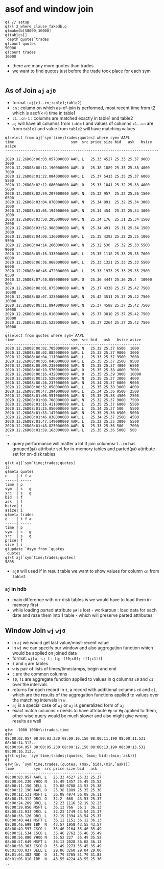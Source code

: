 # asof and window join

```
q) // setup
q)\l 2_where_clause_fakedb.q
q)makedb[50000;10000]
q)tables[]
`depth`quotes`trades
q)count quotes
50000
q)count trades
10000
```
* there are many more quotes than trades
* we want to find quotes just before the trade took place for each sym
```
```

## As of Join `aj` `aj0`
* format : `aj[c1..cn;table1;table2]`
* `cn` : column on which as-of-join is performed, most recent time from t2 which is asof(<=) time in table1
* `c1..cn-1` : columns are matched exactly in table1 and table2
* `aj` will have all columns from `table1` and values of columns `c1..cn` are from `table1` and value from `table2` will have matching values
```
q)select from aj[`sym`time;trades;quotes] where sym=`AAPL
time                          sym  src price size bid   ask   bsize asize
-------------------------------------------------------------------------
2020.12.26D08:00:03.057000000 AAPL L   25.33 4527 25.33 25.37 9000  3000
2020.12.26D08:00:12.190000000 AAPL O   25.38 1889 25.35 25.38 4000  7000
2020.12.26D08:01:22.084000000 AAPL L   25.37 5413 25.35 25.37 6000  5500
2020.12.26D08:02:12.686000000 AAPL O   25.33 1841 25.32 25.33 4000  5000
2020.12.26D08:02:59.207000000 AAPL N   25.32 957  25.32 25.36 1500  6500
2020.12.26D08:03:04.870000000 AAPL N   25.34 991  25.32 25.34 3000  1000
2020.12.26D08:03:05.194000000 AAPL N   25.34 454  25.32 25.34 3000  1000
2020.12.26D08:03:50.205000000 AAPL N   25.34 176  25.31 25.34 1500  2000
2020.12.26D08:03:52.988000000 AAPL N   25.34 491  25.31 25.34 1500  2000
2020.12.26D08:04:00.136000000 AAPL L   25.35 4392 25.32 25.35 1000  5500
2020.12.26D08:04:14.266000000 AAPL N   25.32 530  25.32 25.33 5500  9000
2020.12.26D08:05:16.333000000 AAPL L   25.35 1118 25.33 25.35 7000  6000
2020.12.26D08:06:36.068000000 AAPL L   25.33 1321 25.33 25.33 5500  6000
2020.12.26D08:06:46.472000000 AAPL L   25.33 1973 25.33 25.35 2500  8500
2020.12.26D08:07:40.059000000 AAPL O   25.36 4447 25.36 25.4  10000 500
2020.12.26D08:08:01.875000000 AAPL N   25.37 4330 25.37 25.42 7500  10000
2020.12.26D08:08:07.323000000 AAPL N   25.42 3511 25.37 25.42 7500  10000
2020.12.26D08:08:11.894000000 AAPL N   25.37 4588 25.37 25.42 7500  10000
2020.12.26D08:08:16.016000000 AAPL N   25.37 3810 25.37 25.42 7500  10000
2020.12.26D08:08:25.522000000 AAPL N   25.37 2264 25.37 25.42 7500  10000
..
q)select from quotes where sym=`AAPL
time                          sym  src bid   ask   bsize asize
--------------------------------------------------------------
2020.12.26D08:00:02.705000000 AAPL N   25.32 25.37 6500  1000
2020.12.26D08:00:02.882000000 AAPL L   25.33 25.37 9000  3000
2020.12.26D08:00:04.111000000 AAPL L   25.33 25.37 9500  7000
2020.12.26D08:00:05.040000000 AAPL L   25.35 25.37 2500  9500
2020.12.26D08:00:09.235000000 AAPL N   25.35 25.37 4000  6500
2020.12.26D08:00:10.576000000 AAPL O   25.35 25.38 4000  7000
2020.12.26D08:00:16.432000000 AAPL O   25.35 25.39 3000  10000
2020.12.26D08:00:25.528000000 AAPL N   25.35 25.37 3000  4000
2020.12.26D08:00:26.237000000 AAPL N   25.34 25.37 6000  9000
2020.12.26D08:00:32.058000000 AAPL L   25.35 25.38 3000  4000
2020.12.26D08:00:47.294000000 AAPL L   25.34 25.36 9500  2500
2020.12.26D08:01:06.551000000 AAPL N   25.35 25.38 4500  2500
2020.12.26D08:01:08.708000000 AAPL N   25.32 25.37 9000  7500
2020.12.26D08:01:16.411000000 AAPL L   25.35 25.37 6000  5500
2020.12.26D08:01:25.050000000 AAPL L   25.34 25.37 500   5500
2020.12.26D08:01:33.147000000 AAPL N   25.35 25.36 6500  5000
2020.12.26D08:01:46.838000000 AAPL L   25.34 25.37 2500  4500
2020.12.26D08:01:47.149000000 AAPL L   25.32 25.35 3000  5500
2020.12.26D08:01:48.825000000 AAPL N   25.33 25.36 500   7000
2020.12.26D08:01:59.163000000 AAPL L   25.35 25.36 5000  500
..
```
* query performance will matter a lot if join columns`c1..cn` has grouped(`g#`) attribute set for in-memory tables and parted(`p#`) attribute set for on-disk tables
```
q)\t aj[`sym`time;trades;quotes]
12
q)meta quotes
c    | t f a
-----| -----
time | p
sym  | s   g
src  | s   g
bid  | f
ask  | f
bsize| i
asize| i
q)meta trades
c    | t f a
-----| -----
time | p
sym  | s   g
src  | s   g
price| f
size | i
q)update `#sym from `quotes
`quotes
q)\t aj[`sym`time;trades;quotes]
5805
```
* `aj0` will used if in result table we want to show values for column `cn` from `table2`
### `aj` in **hdb**
* main difference with on-disk tables is we would have to load them in-memory first
* while loading parted attribute `p#` is lost - workaroun :  load data for each date and raze them into 1 table - which will preserve parted attributes

## Window Join `wj` `wj0`
* in `aj` we would get last value/most-recent value
* in `wj` we can specify our window and also aggregation function which would be applied on joined data
* format: `wj[w; c; t; (q; (f0;c0); (f1;c1))]`
* `t` and `q` are tables
* `w` is pair of lists of times/timestamps, begin and end
* `c` are the common columns
* `f0`, `f1` are aggregate function applied to values in q columns `c0` and `c1` over the intervals
* returns for each record in `t`, a record with additional columns `c0` and `c1`, which are the results of the aggregation functions applied to values over the matching intervals in `w`.
* `aj` is a special case of `wj` or `wj` is generalized form of `aj`
* exact match columns `c` needs to have attribute `#p` or `#g` applied to them, other wise query would be much slower and also might give wrong results as well
```
q)w: -1000 1000+\:trades.time
q)w
08:00:02.057 08:00:03.230 08:00:10.150 08:00:11.190 08:00:11.531 08:00:14.312..
08:00:04.057 08:00:05.230 08:00:12.150 08:00:13.190 08:00:13.531 08:00:16.312..
q)\t wj[w; `sym`time;trades;(quotes; (max;`bid);(min;`ask))]
61
q)wj[w; `sym`time;trades;(quotes; (max;`bid);(min;`ask))]
time         sym  src price size bid   ask
--------------------------------------------
08:00:03.057 AAPL L   25.33 4527 25.33 25.37
08:00:04.230 YHOO N   35.49 1457 35.49 35.52
08:00:11.150 DELL L   29.08 6788 43.53 25.38
08:00:12.190 AAPL O   25.38 1889 25.35 25.38
08:00:12.531 MSFT L   36.08 4974 36.08 36.11
08:00:15.312 ORCL O   32.2  668  43.53 25.37
08:00:24.269 ORCL L   32.23 1116 32.19 32.23
08:00:29.856 MSFT L   36.13 766  36.1  36.13
08:00:33.033 ORCL L   32.23 1749 43.54 25.37
08:00:33.126 ORCL L   32.19 1394 43.54 25.37
08:00:40.441 MSFT L   36.12 1151 36.12 36.13
08:00:46.699 IBM  N   43.57 1958 43.55 43.57
08:00:49.597 CSCO L   35.46 2164 35.46 35.49
08:00:51.534 CSCO L   35.46 2762 35.46 35.49
08:00:56.880 YHOO N   35.52 227  35.49 35.52
08:00:57.649 MSFT L   36.13 2028 36.08 36.13
08:00:58.363 CSCO O   35.49 2273 35.45 35.49
08:01:00.037 DELL L   29.06 3260 29.04 29.06
08:01:04.382 NOK  O   31.79 3765 31.79 31.83
08:01:06.810 IBM  N   43.55 4224 43.55 25.36
..
```
